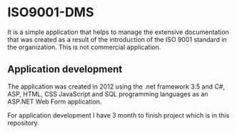 # ISO9001-DMS

It is a simple application that helps to manage the extensive documentation that was created as a result of the introduction of the ISO 9001 standard in the organization. This is not commercial application.

## Application development

The application was created in 2012 using the .net framework 3.5 and C#, ASP, HTML, CSS JavaScript and SQL programming languages as an ASP.NET Web Form application.

For application development I have 3 month to finish project which is in this repository.
